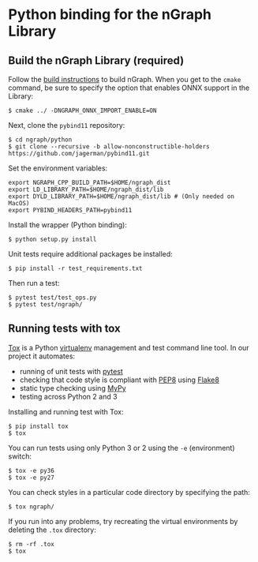 # Python binding for the nGraph Library

## Build the nGraph Library (required)

Follow the [build instructions] to build nGraph. When you get to the `cmake` 
command, be sure to specify the option that enables ONNX support in the Library: 

    $ cmake ../ -DNGRAPH_ONNX_IMPORT_ENABLE=ON 


Next, clone the `pybind11` repository:

    $ cd ngraph/python
    $ git clone --recursive -b allow-nonconstructible-holders https://github.com/jagerman/pybind11.git


Set the environment variables:

    export NGRAPH_CPP_BUILD_PATH=$HOME/ngraph_dist
    export LD_LIBRARY_PATH=$HOME/ngraph_dist/lib
    export DYLD_LIBRARY_PATH=$HOME/ngraph_dist/lib # (Only needed on MacOS)
    export PYBIND_HEADERS_PATH=pybind11


Install the wrapper (Python binding):

    $ python setup.py install


Unit tests require additional packages be installed:

    $ pip install -r test_requirements.txt


Then run a test:

    $ pytest test/test_ops.py
    $ pytest test/ngraph/


## Running tests with tox

[Tox] is a Python [virtualenv] management and test command line tool. In our 
project it automates:

* running of unit tests with [pytest]
* checking that code style is compliant with [PEP8] using [Flake8]
* static type checking using [MyPy]
* testing across Python 2 and 3


Installing and running test with Tox:

    $ pip install tox
    $ tox


You can run tests using only Python 3 or 2 using the `-e` (environment) switch:

    $ tox -e py36
    $ tox -e py27


You can check styles in a particular code directory by specifying the path:

    $ tox ngraph/


If you run into any problems, try recreating the virtual environments by 
deleting the `.tox` directory:

    $ rm -rf .tox
    $ tox

[build instructions]:http://ngraph.nervanasys.com/docs/latest/buildlb.html
[Tox]:https://tox.readthedocs.io/
[virtualenv]:https://virtualenv.pypa.io/
[pytest]:https://docs.pytest.org/
[PEP8]:https://www.python.org/dev/peps/pep-0008
[Flake8]:http://flake8.pycqa.org
[MyPy]:http://mypy.readthedocs.io